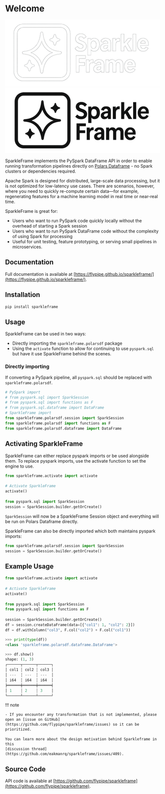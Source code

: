 # Welcome

![SparkleFrame](docs/images/logo_white.png#only-dark)
![SparkleFrame](docs/images/logo_dark.png#only-light)

SparkleFrame implements the PySpark DataFrame API in order to enable running transformation pipelines
directly on [Polars Dataframe](https://docs.pola.rs/api/python/stable/reference/index.html) - no Spark clusters or 
dependencies required.

Apache Spark is designed for distributed, large-scale data processing, but it is not optimized for low-latency use 
cases. There are scenarios, however, where you need to quickly re-compute certain data—for example, 
regenerating features for a machine learning model in real time or near-real time.

SparkleFrame is great for:

* Users who want to run PySpark code quickly locally without the overhead of starting a Spark session
* Users who want to run PySpark DataFrame code without the complexity of using Spark for processing
* Useful for unit testing, feature prototyping, or serving small pipelines in microservices.

## Documentation

Full documentation is available at [https://flypipe.github.io/sparkleframe/](https://flypipe.github.io/sparkleframe/).

## Installation

```bash
pip install sparkleframe
```

## Usage

SparkleFrame can be used in two ways:

* Directly importing the `sparkleframe.polarsdf` package 
* Using the `activate` function to allow for continuing to use `pyspark.sql` but have it use SparkleFrame behind the scenes.

### Directly importing

If converting a PySpark pipeline, all `pyspark.sql` should be replaced with `sparkleframe.polarsdf`.

```python
# PySpark import
# from pyspark.sql import SparkSession
# from pyspark.sql import functions as F
# from pyspark.sql.dataframe import DataFrame
# SparkleFrame import
from sparkleframe.polarsdf.session import SparkSession
from sparkleframe.polarsdf import functions as F
from sparkleframe.polarsdf.dataframe import DataFrame
```

## Activating SparkleFrame

SparkleFrame can either replace pyspark imports or be used alongside them. To replace pyspark imports, 
use the activate function to set the engine to use.

```python
from sparkleframe.activate import activate

# Activate SparkleFrame
activate()

from pyspark.sql import SparkSession
session = SparkSession.builder.getOrCreate()
```

`SparkSession` will now be a SparkleFrame Session object and everything will be run on Polars Dataframe directly.

SparkleFrame can also be directly imported which both maintains pyspark imports:

```python
from sparkleframe.polarsdf.session import SparkSession
session = SparkSession.builder.getOrCreate()
```

## Example Usage

```python
from sparkleframe.activate import activate

# Activate SparkleFrame
activate()

from pyspark.sql import SparkSession
from pyspark.sql import functions as F

session = SparkSession.builder.getOrCreate()
df = session.createDataFrame(data=[{"col1": 1, "col2": 2}])
df = df.withColumn("col3", F.col("col2") + F.col("col1"))
```
```python
>>> print(type(df))
<class 'sparkleframe.polarsdf.dataframe.DataFrame'>
```
```python
>>> df.show()
shape: (1, 3)
┌──────┬──────┬──────┐
│ col1 ┆ col2 ┆ col3 │
│ ---  ┆ ---  ┆ ---  │
│ i64  ┆ i64  ┆ i64  │
╞══════╪══════╪══════╡
│ 1    ┆ 2    ┆ 3    │
└──────┴──────┴──────┘
```

!!! note

    - If you encounter any transformation that is not implemented, please open an [issue on GitHub](https://github.com/flypipe/sparkleframe/issues) so it can be prioritized. 
    
    You can learn more about the design motivation behind Sparkleframe in this 
    [discussion thread](https://github.com/eakmanrq/sparkleframe/issues/409).


## Source Code

API code is available at [https://github.com/flypipe/sparkleframe](https://github.com/flypipe/sparkleframe).